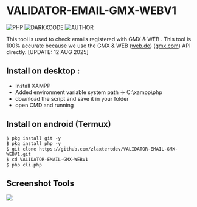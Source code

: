 # VALIDATOR-EMAIL-GMX-WEBV1

![PHP](https://img.shields.io/badge/language-PHP-blue.svg)
![DARKXCODE](https://img.shields.io/badge/Team-DARKXCODE-black)
![AUTHOR](https://img.shields.io/badge/Author-Zlaxtert-orange)

This tool is used to check emails registered with GMX & WEB . This tool is 100% accurate because we use the GMX & WEB ([web.de](https://www.web.de/)) ([gmx.com](https://www.gmx.com/)) API directly. [UPDATE: 12 AUG 2025]

## Install on desktop : 
- Install XAMPP
- Added environment variable system path => C:\xampp\php
- download the script and save it in your folder
- open CMD and running

## Install on android (Termux)
    $ pkg install git -y
    $ pkg install php -y
    $ git clone https://github.com/zlaxtertdev/VALIDATOR-EMAIL-GMX-WEBV1.git
    $ cd VALIDATOR-EMAIL-GMX-WEBV1
    $ php cli.php

## Screenshot Tools
<img src="https://github.com/zlaxtertdev/VALIDATOR-EMAIL-GMX-WEBV1/blob/main/ress.png">
